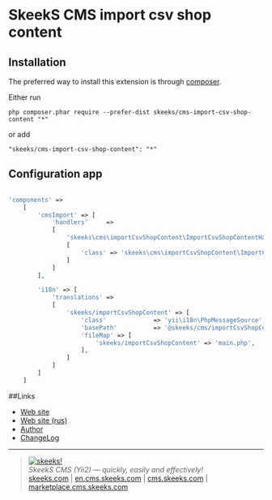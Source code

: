 SkeekS CMS import csv shop content
===================================

Installation
------------

The preferred way to install this extension is through [composer](http://getcomposer.org/download/).

Either run

```
php composer.phar require --prefer-dist skeeks/cms-import-csv-shop-content "*"
```

or add

```
"skeeks/cms-import-csv-shop-content": "*"
```

Configuration app
----------

```php

'components' =>
    [
        'cmsImport' => [
            'handlers'     =>
            [
                'skeeks\cms\importCsvShopContent\ImportCsvShopContentHandler' =>
                [
                    'class' => 'skeeks\cms\importCsvShopContent\ImportCsvShopContentHandler'
                ]
            ]
        ],

        'i18n' => [
            'translations' =>
            [
                'skeeks/importCsvShopContent' => [
                    'class'             => 'yii\i18n\PhpMessageSource',
                    'basePath'          => '@skeeks/cms/importCsvShopContent/messages',
                    'fileMap' => [
                        'skeeks/importCsvShopContent' => 'main.php',
                    ],
                ]
            ]
        ]
    ]

```

##Links
* [Web site](http://en.cms.skeeks.com)
* [Web site (rus)](http://cms.skeeks.com)
* [Author](http://skeeks.com)
* [ChangeLog](https://github.com/skeeks-cms/cms-import-csv-shop-content/blob/master/CHANGELOG.md)


___

> [![skeeks!](https://gravatar.com/userimage/74431132/13d04d83218593564422770b616e5622.jpg)](http://skeeks.com)  
<i>SkeekS CMS (Yii2) — quickly, easily and effectively!</i>  
[skeeks.com](http://skeeks.com) | [en.cms.skeeks.com](http://en.cms.skeeks.com) | [cms.skeeks.com](http://cms.skeeks.com) | [marketplace.cms.skeeks.com](http://marketplace.cms.skeeks.com)



